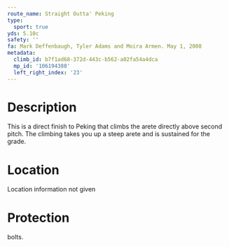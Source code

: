 ```yaml
---
route_name: Straight Outta' Peking
type:
  sport: true
yds: 5.10c
safety: ''
fa: Mark Deffenbaugh, Tyler Adams and Moira Armen. May 1, 2008
metadata:
  climb_id: b7f1ad68-372d-443c-b562-a02fa54a4dca
  mp_id: '106194388'
  left_right_index: '23'
---
```

# Description
This is a direct finish to Peking that climbs the arete directly above second pitch. The climbing takes you up a steep arete and is sustained for the grade.

# Location
Location information not given

# Protection
bolts.
